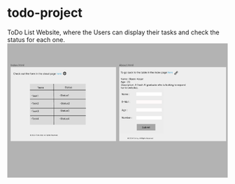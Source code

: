 # todo-project
 ToDo List Website, where the Users can display their tasks and check the status for each one.
![To-do listy wirefare](/images/img4.PNG)

